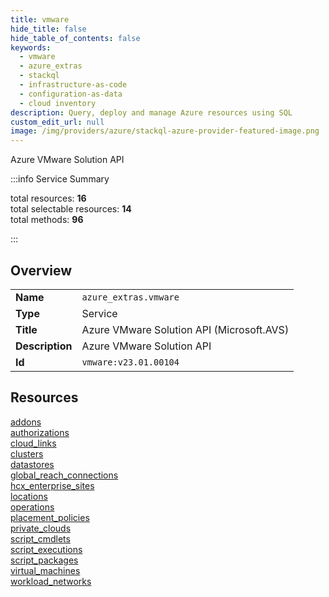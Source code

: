 ```yaml
---
title: vmware
hide_title: false
hide_table_of_contents: false
keywords:
  - vmware
  - azure_extras
  - stackql
  - infrastructure-as-code
  - configuration-as-data
  - cloud inventory
description: Query, deploy and manage Azure resources using SQL
custom_edit_url: null
image: /img/providers/azure/stackql-azure-provider-featured-image.png
---
```

Azure VMware Solution API  
    
:::info Service Summary

<div class="row">
<div class="providerDocColumn">
<span>total resources:&nbsp;<b>16</b></span><br />
<span>total selectable resources:&nbsp;<b>14</b></span><br />
<span>total methods:&nbsp;<b>96</b></span><br />
</div>
</div>

:::

## Overview
<table><tbody>
<tr><td><b>Name</b></td><td><code>azure_extras.vmware</code></td></tr>
<tr><td><b>Type</b></td><td>Service</td></tr>
<tr><td><b>Title</b></td><td>Azure VMware Solution API (Microsoft.AVS)</td></tr>
<tr><td><b>Description</b></td><td>Azure VMware Solution API</td></tr>
<tr><td><b>Id</b></td><td><code>vmware:v23.01.00104</code></td></tr>
</tbody></table>

## Resources
<div class="row">
<div class="providerDocColumn">
<a href="/providers/azure_extras/vmware/addons/">addons</a><br />
<a href="/providers/azure_extras/vmware/authorizations/">authorizations</a><br />
<a href="/providers/azure_extras/vmware/cloud_links/">cloud_links</a><br />
<a href="/providers/azure_extras/vmware/clusters/">clusters</a><br />
<a href="/providers/azure_extras/vmware/datastores/">datastores</a><br />
<a href="/providers/azure_extras/vmware/global_reach_connections/">global_reach_connections</a><br />
<a href="/providers/azure_extras/vmware/hcx_enterprise_sites/">hcx_enterprise_sites</a><br />
<a href="/providers/azure_extras/vmware/locations/">locations</a><br />
</div>
<div class="providerDocColumn">
<a href="/providers/azure_extras/vmware/operations/">operations</a><br />
<a href="/providers/azure_extras/vmware/placement_policies/">placement_policies</a><br />
<a href="/providers/azure_extras/vmware/private_clouds/">private_clouds</a><br />
<a href="/providers/azure_extras/vmware/script_cmdlets/">script_cmdlets</a><br />
<a href="/providers/azure_extras/vmware/script_executions/">script_executions</a><br />
<a href="/providers/azure_extras/vmware/script_packages/">script_packages</a><br />
<a href="/providers/azure_extras/vmware/virtual_machines/">virtual_machines</a><br />
<a href="/providers/azure_extras/vmware/workload_networks/">workload_networks</a><br />
</div>
</div>
